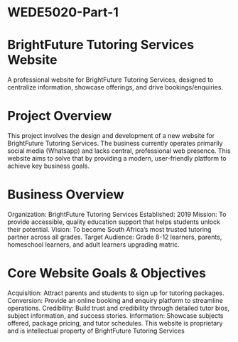 # WEDE5020-Part-1
# BrightFuture Tutoring Services Website
A professional website for BrightFuture Tutoring Services, designed to centralize information, showcase offerings, and drive bookings/enquiries.
# Project Overview
This project involves the design and development of a new website for BrightFuture Tutoring Services. The business currently operates primarily social media (Whatsapp) and lacks central, professional web presence. This website aims to solve that by providing a modern, user-friendly platform to achieve key business goals.
# Business Overview
   Organization: BrightFuture Tutoring Services
   Established: 2019
   Mission: To provide accessible, quality education support that helps students unlock their potential.
   Vision: To become South Africa’s most trusted tutoring partner across all grades.
   Target Audience: Grade 8-12 learners, parents, homeschool learners, and adult learners upgrading matric.
# Core Website Goals & Objectives  
  Acquisition: Attract parents and students to sign up for tutoring packages.
  Conversion: Provide an online booking and enquiry platform to streamline operations.
  Credibility: Build trust and credibility through detailed tutor bios, subject information, and success stories.
  Information: Showcase subjects offered, package pricing, and tutor schedules.
This website is proprietary and is intellectual property of BrightFuture Tutoring Services  
